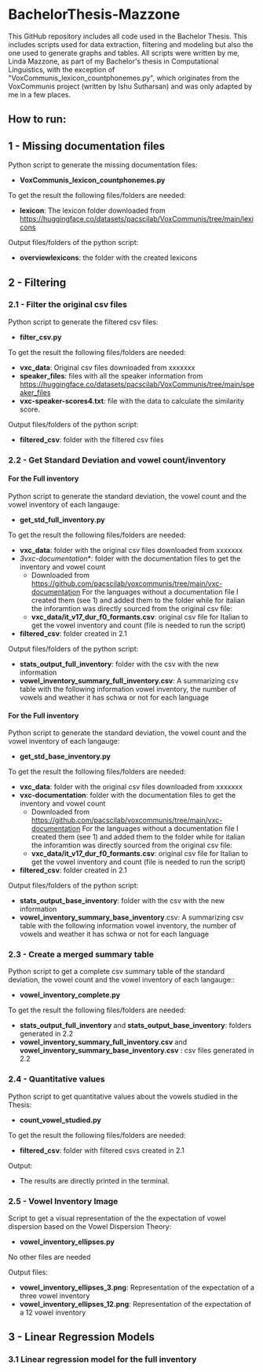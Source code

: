 # BachelorThesis-Mazzone

This GitHub repository includes all code used in the Bachelor Thesis. This includes scripts used for data extraction, filtering and modeling but also the one used to generate graphs and tables.
All scripts were written by me, Linda Mazzone, as part of my Bachelor's thesis in Computational Linguistics, with the exception of "VoxCommunis_lexicon_countphonemes.py", which originates from the VoxCommunis project (written by Ishu Sutharsan) and was only adapted by me in a few places.


## How to run:

## 1 - Missing documentation files
Python script to generate the missing documentation files:
* **VoxCommunis_lexicon_countphonemes.py**

To get the result the following files/folders are needed:
* **lexicon**: The lexicon folder downloaded from https://huggingface.co/datasets/pacscilab/VoxCommunis/tree/main/lexicons

Output files/folders of the python script:
* **overviewlexicons**: the folder with the created lexicons


## 2 - Filtering
### 2.1 - Filter the original csv files
Python script to generate the filtered csv files:
* **filter_csv.py**

To get the result the following files/folders are needed:
* **vxc_data**: Original csv files downloaded from xxxxxxx
* **speaker_files**: files with all the speaker information from https://huggingface.co/datasets/pacscilab/VoxCommunis/tree/main/speaker_files
* **vxc-speaker-scores4.txt**: file with the data to calculate the similarity score.

Output files/folders of the python script:
* **filtered_csv**: folder with the filtered csv files

### 2.2 - Get Standard Deviation and vowel count/inventory 
#### For the Full inventory
Python script to generate the standard deviation, the vowel count and the vowel inventory of each langauge:
* **get_std_full_inventory.py**

To get the result the following files/folders are needed:
* **vxc_data**: folder with the original csv files downloaded from xxxxxxx
* *3vxc-documentation**: folder with the documentation files to get the inventory and vowel count
  - Downloaded from https://github.com/pacscilab/voxcommunis/tree/main/vxc-documentation
  For the languages without a documentation file I created them (see 1) and added them to the folder while for italian the inforamtion was directly sourced from the original csv file:
  - **vxc_data/it_v17_dur_f0_formants.csv**: original csv file for Italian to get the vowel inventory and count (file is needed to run the script)
* **filtered_csv**: folder created in 2.1


Output files/folders of the python script:
* **stats_output_full_inventory**: folder with the csv with the new information
* **vowel_inventory_summary_full_inventory.csv**: A summarizing csv table with the following information vowel inventory, the number of vowels and weather it has schwa or not for each language

#### For the Full inventory
Python script to generate the standard deviation, the vowel count and the vowel inventory of each langauge:
* **get_std_base_inventory.py**

To get the result the following files/folders are needed:
* **vxc_data**: folder with the original csv files downloaded from xxxxxxx
* **vxc-documentation**: folder with the documentation files to get the inventory and vowel count
  - Downloaded from https://github.com/pacscilab/voxcommunis/tree/main/vxc-documentation
  For the languages without a documentation file I created them (see 1) and added them to the folder while for italian the inforamtion was directly sourced from the original csv file:
  - **vxc_data/it_v17_dur_f0_formants.csv**: original csv file for Italian to get the vowel inventory and count (file is needed to run the script)
* **filtered_csv**: folder created in 2.1


Output files/folders of the python script:
* **stats_output_base_inventory**: folder with the csv with the new information
* **vowel_inventory_summary_base_inventory**.csv: A summarizing csv table with the following information vowel inventory, the number of vowels and weather it has schwa or not for each language

### 2.3 - Create a merged summary table
Python script to get a complete csv summary table of the standard deviation, the vowel count and the vowel inventory of each langauge::
* **vowel_inventory_complete.py**

To get the result the following files/folders are needed:
* **stats_output_full_inventory** and **stats_output_base_inventory**: folders generated in 2.2
* **vowel_inventory_summary_full_inventory.csv** and **vowel_inventory_summary_base_inventory.csv** : csv files generated in 2.2

### 2.4 - Quantitative values 
Python script to get quantitative values about the vowels studied in the Thesis:
* **count_vowel_studied.py**

To get the result the following files/folders are needed:
* **filtered_csv**: folder with filtered csvs created in 2.1

Output:
* The results are directly printed in the terminal.

### 2.5 - Vowel Inventory Image
Script to get a visual representation of the the expectation of vowel dispersion based on the Vowel Dispersion Theory:
* **vowel_inventory_ellipses.py**

No other files are needed

Output files:
* **vowel_inventory_ellipses_3.png**: Representation of the expectation of a three vowel inventory
* **vowel_inventory_ellipses_12.png**: Representation of the expectation of a 12 vowel inventory



## 3 - Linear Regression Models
### 3.1 Linear regression model for the full inventory







